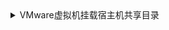 <details>
<summary>
VMware虚拟机挂载宿主机共享目录
</summary>

* 在Linux中安装vm-tools <br>
  ·suduo yum install -y open-vm-tools open-vm-tools-desktop·

* 查看共享的目录
vmware-hgfsclient
* 执行命令挂载目录
mount -t fuse.vmhgfs-fuse .host:/ /mnt/hgfs -o allow_other,nonempty
* 修改数据令系统启动时自动挂载
vim /etc/fstab  
* 在末尾另起一行 添加:  
.host:/ /mnt/hgfs fuse.vmhgfs-fuse allow_other 0 0
* 再次挂载目录
vmhgfs-fuse .host:/ /mnt/hgfs -o allow_other,nonempty
* 建立软连接
ln -s /mnt/hgfs /www/work

</details>
